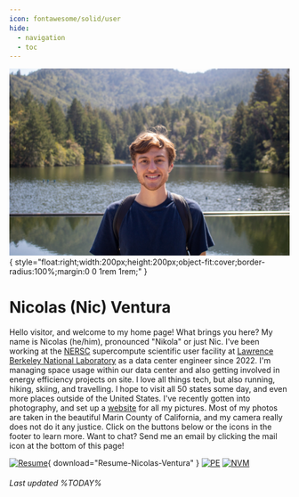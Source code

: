 ```yaml
---
icon: fontawesome/solid/user
hide:
  - navigation
  - toc
---
```


![Me](me.jpg){ style="float:right;width:200px;height:200px;object-fit:cover;border-radius:100%;margin:0 0 1rem 1rem;" }

# Nicolas (Nic) Ventura

Hello visitor, and welcome to my home page! What brings you here? My name is Nicolas (he/him), pronounced "Nikola" or just Nic. I've been working at the [NERSC](https://www.nersc.gov/) supercompute scientific user facility at [Lawrence Berkeley National Laboratory](https://www.lbl.gov/) as a data center engineer since 2022. I'm managing space usage within our data center and also getting involved in energy efficiency projects on site. I love all things tech, but also running, hiking, skiing, and travelling. I hope to visit all 50 states some day, and even more places outside of the United States. I've recently gotten into photography, and set up a [website](./photos/index.md) for all my pictures. Most of my photos are taken in the beautiful Marin County of California, and my camera really does not do it any justice. Click on the buttons below or the icons in the footer to learn more. Want to chat? Send me an email by clicking the mail icon at the bottom of this page!

[![Resume](https://img.shields.io/badge/Resume-Download-teal?style=for-the-badge)](Resume.pdf){ download="Resume-Nicolas-Ventura" }
[![PE](https://img.shields.io/badge/PE%20License-7709-teal?style=for-the-badge)](https://search.dca.ca.gov/?BD=31)
[![NVM](https://img.shields.io/badge/Napa%20Valley%20Marathon-04%3A14%3A52-teal?style=for-the-badge)](https://results.svetiming.com/napa-valley-marathon/events/2023/kaiser-permanente-napa-valley-marathon/1311/entrant?share=1)

###### Last updated %TODAY%